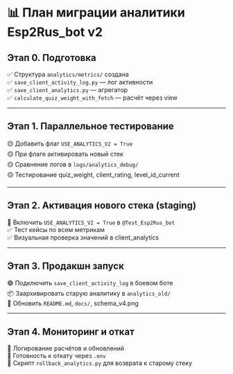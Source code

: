 
# 📊 План миграции аналитики Esp2Rus_bot v2

## Этап 0. Подготовка
✅ Структура `analytics/metrics/` создана  
✅ `save_client_activity_log.py` — лог активности  
✅ `save_client_analytics.py` — агрегатор  
✅ `calculate_quiz_weight_with_fetch` — расчёт через view  

---

## Этап 1. Параллельное тестирование
🟡 Добавить флаг `USE_ANALYTICS_V2 = True`  
🟡 При флаге активировать новый стек  
🟡 Сравнение логов в `logs/analytics_debug/`  
🟡 Тестирование quiz_weight, client_rating, level_id_current  

---

## Этап 2. Активация нового стека (staging)
🔄 Включить `USE_ANALYTICS_V2 = True` в `@Test_Esp2Rus_bot`  
✅ Тест кейсы по всем метрикам  
✅ Визуальная проверка значений в client_analytics  

---

## Этап 3. Продакшн запуск
🟢 Подключить `save_client_activity_log` в боевом боте  
📦 Заархивировать старую аналитику в `analytics_old/`  
📝 Обновить `README.md`, `docs/`, schema_v4.png  

---

## Этап 4. Мониторинг и откат
🧾 Логирование расчётов и обновлений  
🛑 Готовность к откату через `.env`  
🔁 Скрипт `rollback_analytics.py` для возврата к старому стеку  
